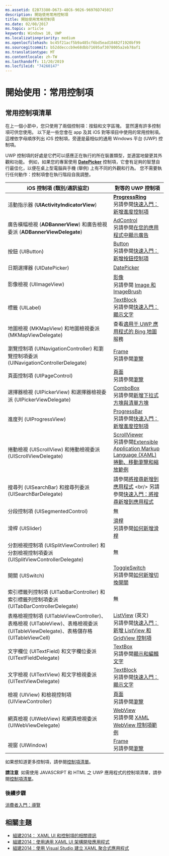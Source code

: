 ```yaml
---
ms.assetid: E2B73380-D673-48C6-9026-96976D745017
description: 開始使用常用控制項
title: 開始使用常用控制項
ms.date: 02/08/2017
ms.topic: article
keywords: Windows 10, UWP
ms.localizationpriority: medium
ms.openlocfilehash: bc45f21acf5b9a485cf6bd5ead18482f1920bf99
ms.sourcegitcommit: b52ddecccb9e68dbb71695af3078005a2eb78af1
ms.translationtype: MT
ms.contentlocale: zh-TW
ms.lasthandoff: 11/20/2019
ms.locfileid: "74260147"
---
```

# <a name="getting-started-common-controls"></a>開始使用：常用控制項


## <a name="common-controls-list"></a>常用控制項清單

在上一個小節中，您只使用了兩個控制項：按鈕和文字區塊。 當然還有許多控制項可供您使用。 以下是一些您會在 app 及其 iOS 對等項目中使用的常用控制項。 這裡依字母順序列出 iOS 控制項，旁邊是最相似的通用 Windows 平台 (UWP) 控制項。

UWP 控制項的好處是它們可以感應正在執行的所在裝置類型，並適當地變更其外觀和功能。 例如，如果您的專案使用 [**DatePicker**](https://docs.microsoft.com/previous-versions/windows/apps/br211681(v=win.10)) 控制項，它會有足夠的智慧自行最佳化，以便在桌上型電腦與手機 (舉例) 上有不同的外觀和行為。 您不需要執行任何動作：控制項會在執行階段自我調整。

| iOS 控制項 (類別/通訊協定) | 對等的 UWP 控制項 |
|------------------------------|--------------------------------------|
| 活動指示器 (**UIActivityIndicatorView**) | [**ProgressRing**](https://docs.microsoft.com/uwp/api/Windows.UI.Xaml.Controls.ProgressRing) <br/> 另請參閱[快速入門：新增進度控制項](https://docs.microsoft.com/previous-versions/windows/apps/hh780651(v=win.10)) |
| 廣告橫幅檢視 (**ADBannerView**) 和廣告檢視委派 (**ADBannerViewDelegate**) | [AdControl](https://docs.microsoft.com/uwp/api/microsoft.advertising.winrt.ui.adcontrol) <br/> 另請參閱[在您的應用程式中顯示廣告](../monetize/display-ads-in-your-app.md) |
| 按鈕 (UIButton) | [Button](https://docs.microsoft.com/uwp/api/Windows.UI.Xaml.Controls.Button) <br/> 另請參閱[快速入門：新增按鈕控制項](https://docs.microsoft.com/previous-versions/windows/apps/jj153346(v=win.10)) |
| 日期選擇器 (UIDatePicker) | [DatePicker](https://docs.microsoft.com/previous-versions/windows/apps/br211681(v=win.10)) |
| 影像檢視 (UIImageView) | [影像](https://docs.microsoft.com/uwp/api/Windows.UI.Xaml.Controls.Image) <br/> 另請參閱 [Image 和 ImageBrush](https://docs.microsoft.com/windows/uwp/controls-and-patterns/images-imagebrushes) |
| 標籤 (UILabel) | [TextBlock](https://docs.microsoft.com/uwp/api/Windows.UI.Xaml.Controls.TextBlock) <br/> 另請參閱[快速入門：顯示文字](https://docs.microsoft.com/previous-versions/windows/apps/hh700392(v=win.10)) |
| 地圖檢視 (MKMapView) 和地圖檢視委派 (MKMapViewDelegate) | 查看[適用于 UWP 應用程式的 Bing 地圖](https://msdn.microsoft.com/library/hh846481)服務 |
| 瀏覽控制項 (UINavigationController) 和瀏覽控制項委派 (UINavigationControllerDelegate) | [Frame](https://docs.microsoft.com/uwp/api/Windows.UI.Xaml.Controls.Frame) <br/> 另請參閱[瀏覽](https://docs.microsoft.com/windows/uwp/layout/navigation-basics) |
| 頁面控制項 (UIPageControl) | [頁面](https://docs.microsoft.com/uwp/api/Windows.UI.Xaml.Controls.Page) <br/> 另請參閱[瀏覽](https://docs.microsoft.com/windows/uwp/layout/navigation-basics) |
| 選擇器檢視 (UIPickerView) 和選擇器檢視委派 (UIPickerViewDelegate) | [ComboBox](https://docs.microsoft.com/uwp/api/Windows.UI.Xaml.Controls.ComboBox) <br/> 另請參閱[新增下拉式方塊與清單方塊](https://docs.microsoft.com/previous-versions/windows/apps/hh780616(v=win.10)) |
| 進度列 (UIProgressView) | [ProgressBar](https://docs.microsoft.com/uwp/api/Windows.UI.Xaml.Controls.ProgressBar) <br/> 另請參閱[快速入門：新增進度控制項](https://docs.microsoft.com/previous-versions/windows/apps/hh780651(v=win.10)) |
| 捲動檢視 (UIScrollView) 和捲動檢視委派 (UIScrollViewDelegate) | [ScrollViewer](https://docs.microsoft.com/uwp/api/Windows.UI.Xaml.Controls.ScrollViewer) <br/>  另請參閱[Extensible Application Markup Language (XAML) 捲動、移動瀏覽和縮放範例](https://code.msdn.microsoft.com/windowsapps/xaml-scrollviewer-pan-and-949d29e9) |
| 搜尋列 (UISearchBar) 和搜尋列委派 (UISearchBarDelegate) | 請參閱[將搜尋新增到應用程式](https://docs.microsoft.com/previous-versions/windows/apps/jj130767(v=win.10)) <br/>  另請參閱[快速入門：將搜尋新增到應用程式](https://docs.microsoft.com/previous-versions/windows/apps/hh868180(v=win.10)) |
| 分段控制項 (UISegmentedControl) | 無 |
| 滑桿 (UISlider) | [滑桿](https://docs.microsoft.com/uwp/api/Windows.UI.Xaml.Controls.Slider) <br/>  另請參閱[如何新增滑桿](https://docs.microsoft.com/previous-versions/windows/apps/hh868197(v=win.10)) |
| 分割檢視控制項 (UISplitViewController) 和分割檢視控制項委派 (UISplitViewControllerDelegate) | 無 |
| 開關 (UISwitch) | [ToggleSwitch](https://docs.microsoft.com/uwp/api/Windows.UI.Xaml.Controls.ToggleSwitch) <br/>  另請參閱[如何新增切換開關](https://docs.microsoft.com/previous-versions/windows/apps/hh868198(v=win.10)) |
| 索引標籤列控制項 (UITabBarController) 和索引標籤列控制項委派 (UITabBarControllerDelegate) | 無 |
| 表格檢視控制項 (UITableViewController)、表格檢視 (UITableView)、表格檢視委派 (UITableViewDelegate)、表格儲存格 (UITableViewCell) | [ListView](https://docs.microsoft.com/uwp/api/Windows.UI.Xaml.Controls.ListView) \(英文\) <br/>  另請參閱[快速入門：新增 ListView 和 GridView 控制項](https://docs.microsoft.com/previous-versions/windows/apps/hh780650(v=win.10)) |
| 文字欄位 (UITextField) 和文字欄位委派 (UITextFieldDelegate) | [TextBox](https://docs.microsoft.com/uwp/api/Windows.UI.Xaml.Controls.TextBox) <br/>  另請參閱[顯示和編輯文字](https://docs.microsoft.com/windows/uwp/design/controls-and-patterns/text-controls) |
| 文字檢視 (UITextView) 和文字檢視委派 (UITextViewDelegate) | [TextBlock](https://docs.microsoft.com/uwp/api/Windows.UI.Xaml.Controls.TextBlock) <br/>  另請參閱[快速入門：顯示文字](https://docs.microsoft.com/previous-versions/windows/apps/hh700392(v=win.10)) |
| 檢視 (UIView) 和檢視控制項 (UIViewController) | [頁面](https://docs.microsoft.com/uwp/api/Windows.UI.Xaml.Controls.Page) <br/>  另請參閱[瀏覽](https://docs.microsoft.com/windows/uwp/layout/navigation-basics) |
| 網頁檢視 (UIWebView) 和網頁檢視委派 (UIWebViewDelegate) | [WebView](https://docs.microsoft.com/uwp/api/Windows.UI.Xaml.Controls.WebView) <br/>  另請參閱 [XAML WebView 控制項範例](https://code.msdn.microsoft.com/windowsapps/XAML-WebView-control-sample-58ad63f7) |
| 視窗 (UIWindow) | [Frame](https://docs.microsoft.com/uwp/api/Windows.UI.Xaml.Controls.Frame) <br/>  另請參閱[瀏覽](https://docs.microsoft.com/windows/uwp/layout/navigation-basics) |

如果想知道更多控制項，請參閱[控制項清單](https://docs.microsoft.com/windows/uwp/design/controls-and-patterns/)。

**請注意**  如需使用 JAVASCRIPT 和 HTML 之 UWP 應用程式的控制項清單，請參閱[控制項清單](https://docs.microsoft.com/previous-versions/windows/apps/hh465453(v=win.10))。

### <a name="next-step"></a>後續步驟

[消費者入門：導覽](getting-started-navigation.md)

## <a name="related-topics"></a>相關主題

* [組建2014： XAML UI 和控制項的相關資訊](https://channel9.msdn.com/Events/Build/2014/2-516)
* [組建2014：使用通用 XAML UI 架構開發應用程式](https://channel9.msdn.com/Events/Build/2014/2-507)
* [組建2014：使用 Visual Studio 建立 XAML 聚合式應用程式](https://channel9.msdn.com/Events/Build/2014/3-591)
